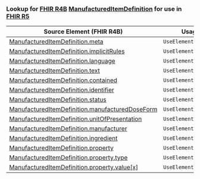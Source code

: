### Lookup for [FHIR R4B](https://hl7.org/fhir/R4B/) [ManufacturedItemDefinition](https://hl7.org/fhir/R4B/ManufacturedItemDefinition.html) for use in [FHIR R5](https://hl7.org/fhir/R5/)

| Source Element (FHIR R4B) | Usage | Target |
| -------------- | ----- | ------ |
| [ManufacturedItemDefinition.meta](https://hl7.org/fhir/R4B/ManufacturedItemDefinition.html#resource) | `UseElementSameName` | [ManufacturedItemDefinition.meta](https://hl7.org/fhir/R5/ManufacturedItemDefinition.html#resource) |
| [ManufacturedItemDefinition.implicitRules](https://hl7.org/fhir/R4B/ManufacturedItemDefinition.html#resource) | `UseElementSameName` | [ManufacturedItemDefinition.implicitRules](https://hl7.org/fhir/R5/ManufacturedItemDefinition.html#resource) |
| [ManufacturedItemDefinition.language](https://hl7.org/fhir/R4B/ManufacturedItemDefinition.html#resource) | `UseElementSameName` | [ManufacturedItemDefinition.language](https://hl7.org/fhir/R5/ManufacturedItemDefinition.html#resource) |
| [ManufacturedItemDefinition.text](https://hl7.org/fhir/R4B/ManufacturedItemDefinition.html#resource) | `UseElementSameName` | [ManufacturedItemDefinition.text](https://hl7.org/fhir/R5/ManufacturedItemDefinition.html#resource) |
| [ManufacturedItemDefinition.contained](https://hl7.org/fhir/R4B/ManufacturedItemDefinition.html#resource) | `UseElementSameName` | [ManufacturedItemDefinition.contained](https://hl7.org/fhir/R5/ManufacturedItemDefinition.html#resource) |
| [ManufacturedItemDefinition.identifier](https://hl7.org/fhir/R4B/ManufacturedItemDefinition.html#resource) | `UseElementSameName` | [ManufacturedItemDefinition.identifier](https://hl7.org/fhir/R5/ManufacturedItemDefinition.html#resource) |
| [ManufacturedItemDefinition.status](https://hl7.org/fhir/R4B/ManufacturedItemDefinition.html#resource) | `UseElementSameName` | [ManufacturedItemDefinition.status](https://hl7.org/fhir/R5/ManufacturedItemDefinition.html#resource) |
| [ManufacturedItemDefinition.manufacturedDoseForm](https://hl7.org/fhir/R4B/ManufacturedItemDefinition.html#resource) | `UseElementSameName` | [ManufacturedItemDefinition.manufacturedDoseForm](https://hl7.org/fhir/R5/ManufacturedItemDefinition.html#resource) |
| [ManufacturedItemDefinition.unitOfPresentation](https://hl7.org/fhir/R4B/ManufacturedItemDefinition.html#resource) | `UseElementSameName` | [ManufacturedItemDefinition.unitOfPresentation](https://hl7.org/fhir/R5/ManufacturedItemDefinition.html#resource) |
| [ManufacturedItemDefinition.manufacturer](https://hl7.org/fhir/R4B/ManufacturedItemDefinition.html#resource) | `UseElementSameName` | [ManufacturedItemDefinition.manufacturer](https://hl7.org/fhir/R5/ManufacturedItemDefinition.html#resource) |
| [ManufacturedItemDefinition.ingredient](https://hl7.org/fhir/R4B/ManufacturedItemDefinition.html#resource) | `UseElementSameName` | [ManufacturedItemDefinition.ingredient](https://hl7.org/fhir/R5/ManufacturedItemDefinition.html#resource) |
| [ManufacturedItemDefinition.property](https://hl7.org/fhir/R4B/ManufacturedItemDefinition.html#resource) | `UseElementSameName` | [ManufacturedItemDefinition.property](https://hl7.org/fhir/R5/ManufacturedItemDefinition.html#resource) |
| [ManufacturedItemDefinition.property.type](https://hl7.org/fhir/R4B/ManufacturedItemDefinition.html#resource) | `UseElementSameName` | [ManufacturedItemDefinition.property.type](https://hl7.org/fhir/R5/ManufacturedItemDefinition.html#resource) |
| [ManufacturedItemDefinition.property.value[x]](https://hl7.org/fhir/R4B/ManufacturedItemDefinition.html#resource) | `UseElementSameName` | [ManufacturedItemDefinition.property.value[x]](https://hl7.org/fhir/R5/ManufacturedItemDefinition.html#resource) |
